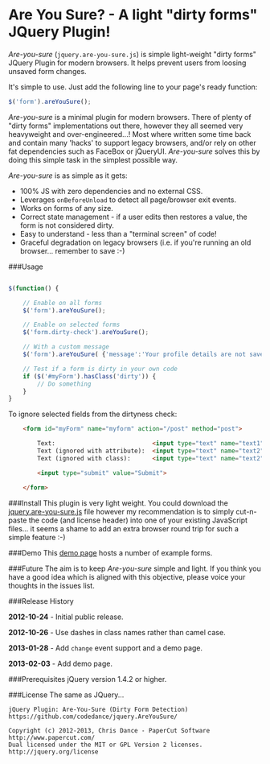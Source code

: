 Are You Sure?  - A light "dirty forms" JQuery Plugin!
======

*Are-you-sure* (```jquery.are-you-sure.js```) is simple light-weight "dirty 
forms" JQuery Plugin for modern browsers.  It helps prevent users from loosing 
unsaved form changes.

It's simple to use.  Just add the following line to your page's ready 
function:

```javascript
$('form').areYouSure();
```

*Are-you-sure* is a minimal plugin for modern browsers.  There of plenty of 
"dirty forms" implementations out there, however they all seemed very 
heavyweight and over-engineered...! Most where written some time back and 
contain many 'hacks' to support legacy browsers, and/or rely on other fat 
dependencies such as FaceBox or jQueryUI.  *Are-you-sure* solves this by
doing this simple task in the simplest possible way.

*Are-you-sure* is as simple as it gets:

 * 100% JS with zero dependencies and no external CSS.
 * Leverages `onBeforeUnload` to detect all page/browser exit events.
 * Works on forms of any size.
 * Correct state management - if a user edits then restores a value, the form 
   is not considered dirty.
 * Easy to understand - less than a "terminal screen" of code!
 * Graceful degradation on legacy browsers (i.e. if you're running an old 
   browser... remember to save :-)

###Usage

```javascript

$(function() {

    // Enable on all forms
    $('form').areYouSure();

    // Enable on selected forms
    $('form.dirty-check').areYouSure();

    // With a custom message
    $('form').areYouSure( {'message':'Your profile details are not saved!'} );

    // Test if a form is dirty in your own code
    if ($('#myForm').hasClass('dirty')) {
        // Do something
    }
}
```
To ignore selected fields from the dirtyness check: 

```html
    <form id="myForm" name="myform" action="/post" method="post">

        Text:                           <input type="text" name="text1"> <br />
        Text (ignored with attribute):  <input type="text" name="text2" data-ays-ignore="true"> <br />
        Text (ignored with class):      <input type="text" name="text2" class="ays-ignore"> <br />

        <input type="submit" value="Submit">

	</form>
```


###Install
This plugin is very light weight. You could download the 
[jquery.are-you-sure.js](https://raw.github.com/codedance/jquery.AreYouSure/master/jquery.are-you-sure.js)
file however my recommendation is to simply 
cut-n-paste the code (and license header) into one of your existing 
JavaScript files... it seems a shame to add an extra browser round 
trip for such a simple feature :-)


###Demo
This [demo page](http://www.papercut.com/products/free_software/are-you-sure/demo/are-you-sure-demo.html)
hosts a number of example forms.


###Future
The aim is to keep *Are-you-sure* simple and light. If you think you have a good idea which is aligned
with this objective, please voice your thoughts in the issues list.


###Release History

**2012-10-24** - Initial public release.

**2012-10-26** - Use dashes in class names rather than camel case.

**2013-01-28** - Add ```change``` event support and a demo page.

**2013-02-03** - Add demo page.


###Prerequisites
jQuery version 1.4.2 or higher. 


###License
The same as JQuery...

    jQuery Plugin: Are-You-Sure (Dirty Form Detection)
    https://github.com/codedance/jquery.AreYouSure/
 
    Copyright (c) 2012-2013, Chris Dance - PaperCut Software http://www.papercut.com/
    Dual licensed under the MIT or GPL Version 2 licenses.
    http://jquery.org/license

